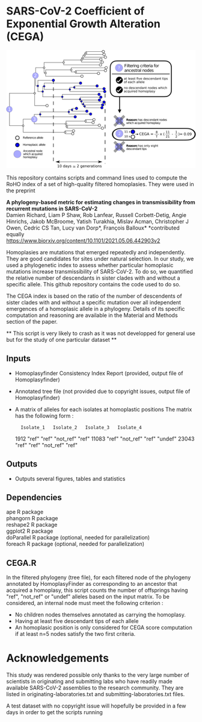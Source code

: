 # SARS-CoV-2 Coefficient of Exponential Growth Alteration (CEGA)

![schematics](https://github.com/DamienFr/CEGA/blob/main/fig_s5.png)

This repository contains scripts and command lines used to compute the RoHO index of a set of high-quality filtered homoplasies. They were used in the preprint 

**A phylogeny-based metric for estimating changes in transmissibility from recurrent mutations in SARS-CoV-2**  
Damien Richard, Liam P Shaw, Rob Lanfear, Russell Corbett-Detig, Angie Hinrichs, Jakob McBroome, Yatish Turakhia, Mislav Acman, Christopher J Owen, Cedric CS Tan, Lucy van Dorp*, François Balloux*
\*contributed equally   
https://www.biorxiv.org/content/10.1101/2021.05.06.442903v2

Homoplasies are mutations that emerged repeatedly and independently. They are good candidates for sites under natural selection. In our study, we used a phylogenetic index to assess whether particular homoplasic mutations increase transmissibility of SARS-CoV-2. To do so, we quantified the relative number of descendants in sister clades with and without a specific allele. This github repository contains the code used to do so.

The CEGA index is based on the ratio of the number of descendents of sister clades with and without a specific mutation over all independent emergences of a homoplasic allele in a phylogeny. Details of its specific computation and reasoning are available in the Material and Methods section of the paper.

** This script is very likely to crash as it was not developped for general use but for the study of one particular dataset **

## Inputs
- Homoplasyfinder Consistency Index Report (provided, output file of Homoplasyfinder)
- Annotated tree file (not provided due to copyright issues, output file of Homoplasyfinder)
- A matrix of alleles for each isolates at homoplastic positions
The matrix has the following form :


		Isolate_1	Isolate_2	Isolate_3	Isolate_4
	1912	"ref"	"ref"	"not_ref"	"ref"
	11083	"ref"	"not_ref"	"ref"	"undef"
	23043	"ref"	"ref"	"not_ref"	"ref"



## Outputs
- Outputs several figures, tables and statistics 

## Dependencies
ape R package  
phangorn R package  
reshape2 R package  
ggplot2 R package  
doParallel R package (optional, needed for parallelization)  
foreach R package (optional, needed for parallelization)  

## CEGA.R

In the filtered phylogeny (tree file), for each filtered node of the phylogeny annotated by HomoplasyFinder as corresponding to an ancestor that acquired a homoplasy, this script counts the number of offsprings having "ref", "not_ref" or "undef" alleles based on the input matrix.
To be considered, an internal node must meet the following criterion :
* No children nodes themselves annotated as carrying the homoplasy.   
* Having at least five descendant tips of each allele    
* An homoplasic position is only considered for CEGA score computation if at least n=5 nodes satisfy the two first criteria.

# Acknowledgements

This study was rendered possible only thanks to the very large number of scientists in originating and submitting labs who have readily made available SARS-CoV-2 assemblies to the research community. They are listed in originating-laboratories.txt and submitting-laboratories.txt files.

A test dataset with no copyright issue will hopefully be provided in a few days in order to get the scripts running
